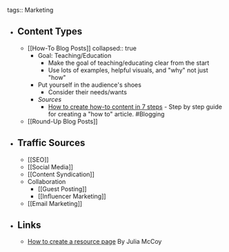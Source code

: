 tags:: Marketing

- ## Content Types
	- [[How-To Blog Posts]]
	  collapsed:: true
		- Goal: Teaching/Education
			- Make the goal of teaching/educating clear from the start
			- Use lots of examples, helpful visuals, and "why" not just "how"
		- Put yourself in the audience's shoes
			- Consider their needs/wants
		- *Sources*
			- [How to create how-to content in 7 steps](https://searchengineland.com/create-how-to-content-395618) - Step by step guide for creating a "how to" article. #Blogging
	- [[Round-Up Blog Posts]]
- ## Traffic Sources
	- [[SEO]]
	- [[Social Media]]
	- [[Content Syndication]]
	- Collaboration
		- [[Guest Posting]]
		- [[Influencer Marketing]]
	- [[Email Marketing]]
- ## Links
	- [How to create a resource page](https://searchengineland.com/create-resource-page-398815) By Julia McCoy